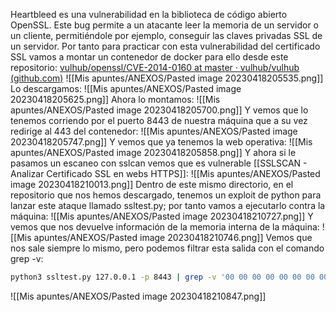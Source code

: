 Heartbleed es una vulnerabilidad en la biblioteca de código abierto OpenSSL. Este bug permite a un atacante leer la memoria de un servidor o un cliente, permitiéndole por ejemplo, conseguir las claves privadas SSL de un servidor. Por tanto para practicar con esta vulnerabilidad del certificado SSL vamos a montar un contenedor de docker para ello desde este repositorio:
[vulhub/openssl/CVE-2014-0160 at master · vulhub/vulhub (github.com)](https://github.com/vulhub/vulhub/tree/master/openssl/CVE-2014-0160)
![[Mis apuntes/ANEXOS/Pasted image 20230418205535.png]]
Lo descargamos:
![[Mis apuntes/ANEXOS/Pasted image 20230418205625.png]]
Ahora lo montamos:
![[Mis apuntes/ANEXOS/Pasted image 20230418205700.png]]
Y vemos que lo tenemos corriendo por el puerto 8443 de nuestra máquina que a su vez redirige al 443 del contenedor:
![[Mis apuntes/ANEXOS/Pasted image 20230418205747.png]]
Y vemos que ya tenemos la web operativa:
![[Mis apuntes/ANEXOS/Pasted image 20230418205858.png]]
Y ahora si le pasamos un escaneo con sslcan vemos que es vulnerable [[SSLSCAN - Analizar Certificado SSL en webs HTTPS]]:
![[Mis apuntes/ANEXOS/Pasted image 20230418210013.png]]
Dentro de este mismo directorio, en el repositorio que nos hemos descargado, tenemos un exploit de python para lanzar este ataque llamado ssltest.py; por tanto vamos a ejecutarlo contra la máquina:
![[Mis apuntes/ANEXOS/Pasted image 20230418210727.png]]
Y vemos que nos devuelve información de la memoria interna de la máquina:
![[Mis apuntes/ANEXOS/Pasted image 20230418210746.png]]
Vemos que nos sale siempre lo mismo, pero podemos filtrar esta salida con el comando grep -v:
```bash
python3 ssltest.py 127.0.0.1 -p 8443 | grep -v '00 00 00 00 00 00 00 00 00 00 00 00 00 00 00 00'
```
![[Mis apuntes/ANEXOS/Pasted image 20230418210847.png]]
